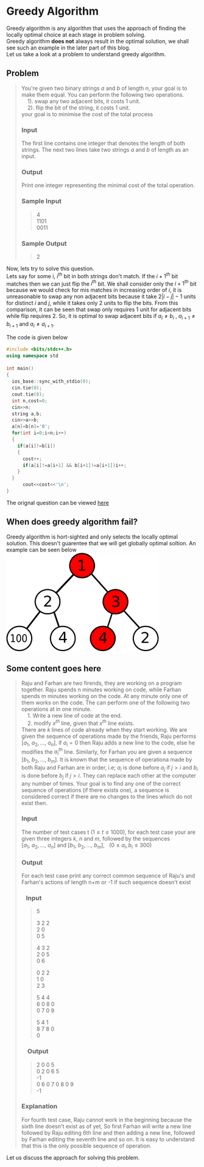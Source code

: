 # Greedy Algorithm
Greedy algorithm is any algorithm that uses the approach of finding the locally optimal choice at each stage in problem solving.    
Greedy algorithm **does not** always result in the optimal solution, we shall see such an example in the later part of this blog.    
Let us take a look at a problem to understand greedy algorithm.    

## Problem
> You're given two binary strings $a$ and $b$ of length $n$, your goal is to make them equal. You can perform the following two operations.     
>&nbsp; &nbsp; 1). swap any two adjacent bits, it costs 1 unit.          
> &nbsp; &nbsp; 2). flip the bit of the string, it costs 1 unit.              
> your goal is to minimise the cost of the total process
> ### Input
> The first line contains one integer that denotes the length of both strings. The next two lines take two strings $a$ and $b$ of length  as an input.
> ### Output
> Print one integer representing the minimal cost of the total operation.
> ### Sample Input
>> 4   
>> 1101    
>> 0011      
> ### Sample Output
>> 2

Now, lets try to solve this question.       
Lets say for some i, $i^{th}$ bit in both strings don't match. If the $i+1^{th}$ bit matches then we can just flip the $i^{th}$ bit. We shall consider only the $i+1^{th}$ bit because we would check for mis matches in increasing order of $i$, it is unreasonable to swap any non adjacent bits because it take $2|i-j|-1$ units for distinct $i$ and $j$, while it takes only $2$ units to flip the bits. From this comparison, it can be seen that swap only requires 1 unit for adjacent bits while flip requires 2. So, it is optimal to swap adjacent bits if $a_i \neq b_i$ , $a_{i+1} \neq b_{i+1}$ and $a_i \neq a_{i+1}$.

The code is given below
``` c++
#include <bits/stdc++.h>
using namespace std

int main()
{
  ios_base::sync_with_stdio(0);
  cin.tie(0);
  cout.tie(0);
  int n,cost=0;
  cin>>n;
  string a,b;
  cin>>a>>b;
  a[n]=b[n]='0';
  for(int i=0;i<n;i++)
  {
    if(a[i]!=b[i])
    {
      cost++;
      if(a[i]!=a[i+1] && b[i+1]!=a[i+1])i++;
    }
  }
      cout<<cost<<'\n';
}
 ```  
The orignal question can be viewed [here](https://www.hackerearth.com/practice/algorithms/greedy/basics-of-greedy-algorithms/practice-problems/algorithm/string-equalizer-d4a539ba/)    


## When does greedy algorithm fail?
Greedy algorithm is hort-sighted and only selects the locally optimal solution. This doesn't guarentee that we will get globally optimal soltion. An example can be seen below
<img src="path890.png" alt="drawing" width="400" />





## Some content goes here
>Raju and Farhan are two firends, they are working on a program together. Raju spends n minutes working on code, while Farhan spends m minutes working on the code. At any minute only one of them works on the code. The can perform one of the following two operations at in one minute.    
&nbsp; &nbsp; 1. Write a new line of code at the end.    
&nbsp; &nbsp; 2. modify $x^{th}$ line, given that $x^{th}$ line exists.   
> There are $k$ lines of code already when they start working.
> We are given the sequence of operations made by the friends, Raju performs $[a_1,\ a_2,... ,\ a_n]$, if $a_i=0$ then Raju adds a new line to the code, else he modifies the $a_i^{th}$ line. Similarly, for Farhan you are given a sequence $[b_1,\ b_2,...,\ b_m]$. It is known that the sequence of operationa made by both Raju and Farhan are in order, i.e; $a_i$ is done before $a_j$ if $j>i$ and $b_i$ is done before $b_j$ if $j>i$. They can replace each other at the computer any number of times. Your goal is to find any one of the correct sequence of operations (if there exists one), a sequence is considered correct if there are no changes to the lines which do not exist then.       
> ### Input 
> The number of test cases t $(1\leq t \leq 1000)$, for each test case your are given three integers $k$, $n$ and $m$, followed by the sequences $[a_1,\ a_2,... ,\ a_n]$ and $[b_1,\ b_2,...,\ b_m]$, &nbsp; $(0\leq a_i,b_i\leq 300)$
> ### Output
> For each test case print any correct common sequence of Raju's and Farhan's actions of length n+m or -1 if such sequence doesn't exist
> ### &nbsp; &nbsp;Input  
>> 5
>>
>>3 2 2   
>>2 0   
>>0 5   
>>   
>>4 3 2   
>>2 0 5   
>>0 6   
>>  
>>0 2 2   
>>1 0   
>>2 3  
>>   
>>5 4 4   
>>6 0 8 0   
>>0 7 0 9   
>>   
>>5 4 1   
>>8 7 8 0   
>>0
> ### &nbsp; &nbsp; Output
>> 2 0 0 5     
>>0 2 0 6 5    
>>-1    
>>0 6 0 7 0 8 0 9    
>>-1    
> ### Explanation
> For fourth test case, Raju cannot work in the beginning because the sixth line doesn't exist as of yet, So first Farhan will write a new line followed by Raju editing 6th line and then adding a new line, followed by Farhan editing the seventh line and so on. It is easy to understand that this is the only possible sequence of operation. 

Let us discuss the approach for solving this problem.









